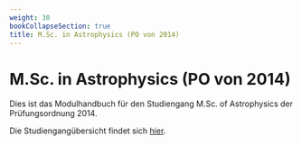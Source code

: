 ```yaml
---
weight: 30
bookCollapseSection: true
title: M.Sc. in Astrophysics (PO von 2014)
---
```


# M.Sc. in Astrophysics (PO von 2014)

Dies ist das Modulhandbuch für den Studiengang M.Sc. of Astrophysics der Prüfungsordnung 2014.

Die Studiengangübersicht findet sich [hier](/msc2_astro_grafik.pdf).
